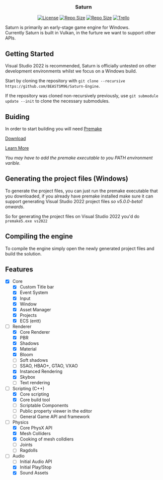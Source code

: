 <h3 align="center">Saturn</h3>

<p align=center>
    <a href="https://github.com/BEASTSM96/Saturn-Engine/blob/master/LICENSE"><img alt="License" src="https://img.shields.io/badge/license-MIT-green.svg"></a>
    <a href="https://img.shields.io/github/repo-size/BEASTSM96/Saturn-Engine"><img alt="Repo Size" src="https://img.shields.io/github/repo-size/BEASTSM96/Saturn-Engine"></a>
    <a href="https://github.com/BEASTSM96/Saturn-Engine/actions/workflows/Windows.yml"><img alt="Repo Size" src="https://github.com/BEASTSM96/Saturn-Engine/actions/workflows/Windows.yml/badge.svg"></a>
    <a href="https://trello.com/b/baqP3fvB/saturn-engine"><img alt="Trello" src="https://img.shields.io/badge/Trello-saturn--engine-blue"></a>
</p>

<p align=left>
    Saturn is primarily an early-stage game engine for Windows.
    <br>
    Currently Saturn is built in Vulkan, in the furture we want to support other APIs.    
</p>

## Getting Started
Visual Studio 2022 is recommended, Saturn is officially untested on other development environments whilst we focus on a Windows build.

Start by cloning the repository with `git clone --recursive https://github.com/BEASTSM96/Saturn-Engine`.

If the repository was cloned non-recursively previously, use `git submodule update --init` to clone the necessary submodules.

## Buiding

In order to start building you will need <a href="https://premake.github.io/">Premake</a>

<a href="https://premake.github.io/download">Download</a>

<a href="https://premake.github.io/docs/What-Is-Premake">Learn More</a>

*You may have to add the premake executable to you PATH environment varible.*

## Generating the project files (Windows)

To generate the project files, you can just run the premake executable that you downloaded, if you already have premake installed make sure it can support generating Visual Studio 2022 project files *so v5.0.0-beta1 onwards*.

So for generating the project files on Visual Studio 2022 you'd do `premake5.exe vs2022`

## Compiling the engine

To compile the engine simply open the newly generated project files and build the solution.

## Features
- [x] Core
  - [x] Custom Title bar
  - [x] Event System
  - [x] Input
  - [x] Window
  - [x] Asset Manager
  - [x] Projects
  - [x] ECS (entt)
- [ ] Renderer
  - [x] Core Renderer
  - [x] PBR
  - [x] Shadows
  - [x] Material
  - [x] Bloom
  - [ ] Soft shadows
  - [ ] SSAO, HBAO+, GTAO, VXAO
  - [x] Instanced Rendering
  - [x] Skybox
  - [ ] Text rendering
- [ ] Scripting (C++)
  - [x] Core scripting
  - [x] Core build tool
  - [ ] Scriptable Components
  - [ ] Public property viewer in the editor
  - [ ] General Game API and framework
- [ ] Physics
  - [x] Core PhysX API
  - [x] Mesh Colliders
  - [x] Cooking of mesh colldiers
  - [ ] Joints
  - [ ] Ragdolls
- [ ] Audio
  - [ ] Initial Audio API
  - [x] Initial Play/Stop
  - [x] Sound Assets
